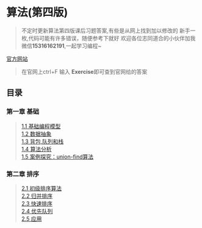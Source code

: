 # 算法(第四版)

>不定时更新算法第四版课后习题答案,有些是从网上找到加以修改的
>新手一枚,代码可能有许多错误，随便参考下就好
>欢迎各位志同道合的小伙伴加我微信**15316162191**,一起学习编程~  



[官方网站](https://algs4.cs.princeton.edu/code/ )  
>在官网上ctrl+F 输入 **Exercise**即可查到官网给的答案

## 目录

### 第一章 基础
   > [1.1 基础编程模型](https://github.com/tongji4m3/Algorithm-fourth-edition/tree/master/1.1)  
   > [1.2 数据抽象]( https://github.com/tongji4m3/Algorithm-fourth-edition/tree/master/1.2)   
   > [1.3 背包,队列和栈]( https://github.com/tongji4m3/Algorithm-fourth-edition/tree/master/1.3)  
   > [1.4 算法分析]( https://github.com/tongji4m3/Algorithm-fourth-edition/tree/master/1.4)  
   > [1.5 案例探究：union-find算法]( https://github.com/tongji4m3/Algorithm-fourth-edition/tree/master/1.5)  
### 第二章 排序
   > [2.1 初级排序算法]( https://github.com/tongji4m3/Algorithm-fourth-edition/tree/master/2.1)  
   > [2.2 归并排序]( https://github.com/tongji4m3/Algorithm-fourth-edition/tree/master/2.2)  
   > [2.3 快速排序]( https://github.com/tongji4m3/Algorithm-fourth-edition/tree/master/2.3)  
   > [2.4 优先队列]( https://github.com/tongji4m3/Algorithm-fourth-edition/tree/master/2.4)  
   > [2.5 应用]( https://github.com/tongji4m3/Algorithm-fourth-edition/tree/master/2.5)  
 
